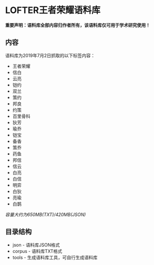 # LOFTER王者荣耀语料库

**重要声明：语料库全部内容归作者所有，该语料库仅可用于学术研究使用！**

## 内容

语料库为2019年7月2日抓取的以下标签内容：

* 王者荣耀
* 信白
* 云亮
* 铠约
* 双兰
* 策约
* 邦良
* 约策
* 百里骨科
* 狄芳
* 瑜乔
* 铠宝
* 备香
* 策乔
* 药鱼
* 邦信
* 信云
* 白亮
* 白信
* 明弈
* 白狄
* 亮瑜
* 白鹊

*容量大约为650MB(TXT)/420MB(JSON)*

## 目录结构
* json - 语料库JSON格式
* corpus - 语料库TXT格式
* tools - 生成语料库工具，可自行生成语料库

